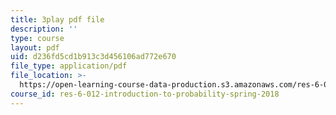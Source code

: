 ```yaml
---
title: 3play pdf file
description: ''
type: course
layout: pdf
uid: d236fd5cd1b913c3d456106ad772e670
file_type: application/pdf
file_location: >-
  https://open-learning-course-data-production.s3.amazonaws.com/res-6-012-introduction-to-probability-spring-2018/d236fd5cd1b913c3d456106ad772e670_qgICsL7ybWc.pdf
course_id: res-6-012-introduction-to-probability-spring-2018
---
```

